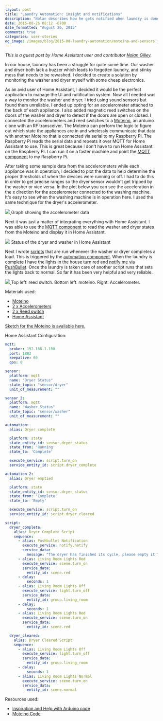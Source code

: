 ```yaml
---
layout: post
title: "Laundry Automation: insight and notifications"
description: "Nolan describes how he gets notified when laundry is done."
date: 2015-08-26 08:12 -0700
date_formatted: "August 26, 2015"
comments: true
categories: user-stories
og_image: /images/blog/2015-08-laundry-automation/moteino-and-sensors.jpg
---
```



_This is a guest post by Home Assistant user and contributor [Nolan Gilley](https://github.com/nkgilley)._

In our house, laundry has been a struggle for quite some time.  Our washer and dryer both lack a buzzer which leads to forgotten laundry, and stinky mess that needs to be rewashed.  I decided to create a solution by monitoring the washer and dryer myself with some cheap electronics.

As an avid user of Home Assistant, I decided it would be the perfect application to manage the UI and notification system.  Now all I needed was a way to monitor the washer and dryer.  I tried using sound sensors but found them unreliable.  I ended up opting for an accelerometer attached to the back of each appliance.  I also added magnetic reed switches on the doors of the washer and dryer to detect if the doors are open or closed.  I connected the accelerometers and reed switches to a [Moteino](https://lowpowerlab.com/moteino/), an arduino clone with an RF transceiver.  The Moteino can perform the logic to figure out which state the appliances are in and wirelessly communicate that data with another Moteino that is connected via serial to my Raspberry Pi.  The Raspberry Pi reads the serial data and repeats it over MQTT for Home Assistant to use.  This is great because I don't have to run Home Assistant on the Raspberry Pi.  I can run it on a faster machine and point the [MQTT component](/components/mqtt/) to my Raspberry Pi.

After taking some sample data from the accelerometers while each appliance was in operation, I decided to plot the data to help determine the proper thresholds of when the devices were running or off.  I had to do this in order to get precise ranges so the dryer sensor wouldn't get tripped by the washer or vice versa.  In the plot below you can see the acceleration in the x direction for the accelerometer connected to the washing machine.   It's easy to see when the washing machine is in operation here.  I used the same technique for the dryer's accelerometer.

<p class='img'>
  <a href='/images/blog/2015-08-laundry-automation/data-graph.png'>
    <img src='/images/blog/2015-08-laundry-automation/data-graph.png' />
  </a>
  Graph showing the accelerometer data
</p>

<!--more-->

Next it was just a matter of integrating everything with Home Assistant.  I was able to use the [MQTT component](/components/mqtt/) to read the washer and dryer states from the Moteino and display it in Home Assistant.

<p class='img'>
  <img src='/images/blog/2015-08-laundry-automation/screenshot-ha.png' />
  Status of the dryer and washer in Home Assistant
</p>

Next I wrote [scripts](/components/script/) that are run whenever the washer or dryer completes a load.  This is triggered by the [automation component](/components/automation/).  When the laundry is complete I have the lights in the house turn red and [notify me via PushBullet](/components/notify.pushbullet/).  Once the laundry is taken care of another script runs that sets the lights back to normal.  So far it has been very helpful and very reliable.

<p class='img'>
  <a href='/images/blog/2015-08-laundry-automation/moteino-and-sensors.jpg'>
    <img src='/images/blog/2015-08-laundry-automation/moteino-and-sensors.jpg' />
  </a>
  Top left: reed switch. Bottom left: moteino. Right: Accelerometer.
</p>

Materials used:

 - [Moteino](https://lowpowerlab.com/moteino/)
 - [2 x Accelerometers](http://www.amazon.com/gp/product/B008BOPN40)
 - [2 x Reed switch](http://www.amazon.com/gp/product/B004PARDRO)
 - [Home Assistant](https://home-assistant.io/)

[Sketch for the Moteino is available here.](https://codebender.cc/sketch:144743)

Home Assistant Configuration:

```yaml
mqtt:
  broker: 192.168.1.100
  port: 1883
  keepalive: 60
  qos: 0

sensor:
  platform: mqtt
  name: "Dryer Status"
  state_topic: "sensor/dryer"
  unit_of_measurement: ""

sensor 2:
  platform: mqtt
  name: "Washer Status"
  state_topic: "sensor/washer"
  unit_of_measurement: ""

automation:
  alias: Dryer complete

  platform: state
  state_entity_id: sensor.dryer_status
  state_from: 'Running'
  state_to: 'Complete'

  execute_service: script.turn_on
  service_entity_id: script.dryer_complete

automation 2:
  alias: Dryer emptied

  platform: state
  state_entity_id: sensor.dryer_status
  state_from: 'Complete'
  state_to: 'Empty'

  execute_service: script.turn_on
  service_entity_id: script.dryer_cleared

script:
  dryer_complete:
    alias: Dryer Complete Script
    sequence:
      - alias: Pushbullet Notification
        execute_service: notify.notify
        service_data:
          message: "The dryer has finished its cycle, please empty it!"
      - alias: Living Room Lights Red
        execute_service: scene.turn_on
        service_data:
          entity_id: scene.red
      - delay:
          seconds: 1
      - alias: Living Room Lights Off
        execute_service: light.turn_off
        service_data:
          entity_id: group.living_room
      - delay:
          seconds: 1
      - alias: Living Room Lights Red
        execute_service: scene.turn_on
        service_data:
          entity_id: scene.red

  dryer_cleared:
    alias: Dryer Cleared Script
    sequence:
      - alias: Living Room Lights Off
        execute_service: light.turn_off
        service_data:
          entity_id: group.living_room
      - delay:
          seconds: 1
      - alias: Living Room Lights Normal
        execute_service: scene.turn_on
        service_data:
          entity_id: scene.normal
```

Resources used:

 - [Inspiration and Help with Arduino code](http://www.instructables.com/id/Uber-Home-Automation-w-Arduino-Pi/step13/Washer-Dryer-Smartifier-Water-Leak-Sensor/)
 - [Moteino Code](https://github.com/LowPowerLab/RFM69/)

